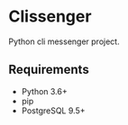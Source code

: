 # Clissenger

Python cli messenger project.

## Requirements

* Python 3.6+
* pip 
* PostgreSQL 9.5+
